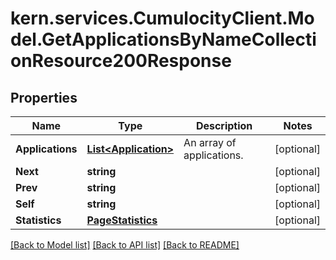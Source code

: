 # kern.services.CumulocityClient.Model.GetApplicationsByNameCollectionResource200Response

## Properties

Name | Type | Description | Notes
------------ | ------------- | ------------- | -------------
**Applications** | [**List&lt;Application&gt;**](Application.md) | An array of applications. | [optional] 
**Next** | **string** |  | [optional] 
**Prev** | **string** |  | [optional] 
**Self** | **string** |  | [optional] 
**Statistics** | [**PageStatistics**](PageStatistics.md) |  | [optional] 

[[Back to Model list]](../README.md#documentation-for-models) [[Back to API list]](../README.md#documentation-for-api-endpoints) [[Back to README]](../README.md)

